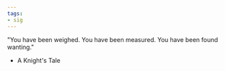 ```yaml
---
tags:
- sig
---
```




"You have been weighed. You have been measured. You have been found wanting."

- A Knight's Tale